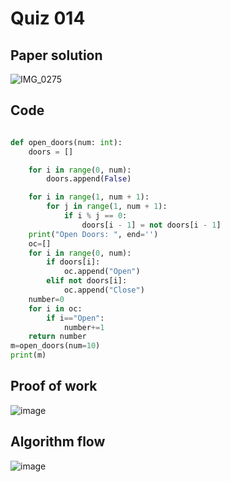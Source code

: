 # Quiz 014

## Paper solution
![IMG_0275](https://github.com/user-attachments/assets/8bba2773-1ed2-4a66-87d5-fda3ee334d72)

## Code
```.py

def open_doors(num: int):
    doors = []

    for i in range(0, num):
        doors.append(False)

    for i in range(1, num + 1):
        for j in range(1, num + 1):
            if i % j == 0:
                doors[i - 1] = not doors[i - 1]
    print("Open Doors: ", end='')
    oc=[]
    for i in range(0, num):
        if doors[i]:
            oc.append("Open")
        elif not doors[i]:
            oc.append("Close")
    number=0
    for i in oc:
        if i=="Open":
            number+=1
    return number
m=open_doors(num=10)
print(m)

```

## Proof of work

![image](https://github.com/user-attachments/assets/f3dc3268-f32b-4e73-8f15-d77413b2108a)

## Algorithm flow


![image](https://github.com/user-attachments/assets/1cfcd703-109d-4ddf-b175-ee34bf2a8873)



